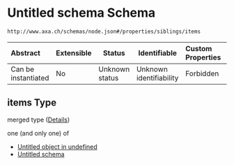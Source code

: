 # Untitled schema Schema

```txt
http://www.axa.ch/schemas/node.json#/properties/siblings/items
```




| Abstract            | Extensible | Status         | Identifiable            | Custom Properties | Additional Properties | Access Restrictions | Defined In                                      |
| :------------------ | ---------- | -------------- | ----------------------- | :---------------- | --------------------- | ------------------- | ----------------------------------------------- |
| Can be instantiated | No         | Unknown status | Unknown identifiability | Forbidden         | Allowed               | none                | [node.json\*](node.json "open original schema") |

## items Type

merged type ([Details](node-properties-siblings-items.md))

one (and only one) of

-   [Untitled object in undefined](node-properties-parent.md "check type definition")
-   [Untitled schema](node-properties-siblings-items-oneof-1.md "check type definition")
